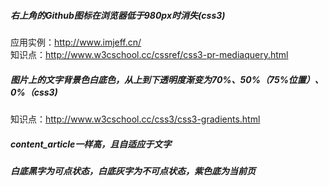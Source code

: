 

##### 右上角的Github图标在浏览器低于980px时消失(css3)
应用实例：http://www.imjeff.cn/<br/>
知识点：http://www.w3cschool.cc/cssref/css3-pr-mediaquery.html
##### 图片上的文字背景色白底色，从上到下透明度渐变为70%、50%（75%位置）、0%（css3)
知识点：http://www.w3cschool.cc/css3/css3-gradients.html
##### content_article一样高，且自适应于文字
##### 白底黑字为可点状态，白底灰字为不可点状态，紫色底为当前页
